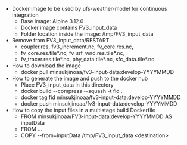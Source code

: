 - Docker image to be used by ufs-weather-model for continuous integration
  - Base image: Alpine 3.12.0
  - Docker image contains FV3\_input\_data
  - Folder location inside the image: /tmp/FV3\_input\_data
- Remove from FV3\_input\_data/RESTART
  - coupler.res, fv3\_increment.nc, fv\_core.res.nc,
  - fv\_core.res.tile\*.nc, fv\_srf\_wnd.res.tile\*.nc,
  - fv\_tracer.res.tile\*.nc, phy\_data.tile\*.nc, sfc\_data.tile\*.nc
- How to download the image
  - docker pull minsukjinoaa/fv3-input-data:develop-YYYYMMDD
- How to generate the image and push to the docker hub
  - Place FV3\_input\_data in this directory
  - docker build --compress --squash -t fid .
  - docker tag fid minsukjinoaa/fv3-input-data:develop-YYYYMMDD
  - docker push minsukjinoaa/fv3-input-data:develop-YYYYMMDD
- How to copy the input files in a multistage build Dockerfile
  - FROM minsukjinoaa/FV3-input-data:develop-YYYYMMDD AS inputData
  - FROM ...
  - COPY --from=inputData /tmp/FV3\_input\_data &lt;destination&gt;
